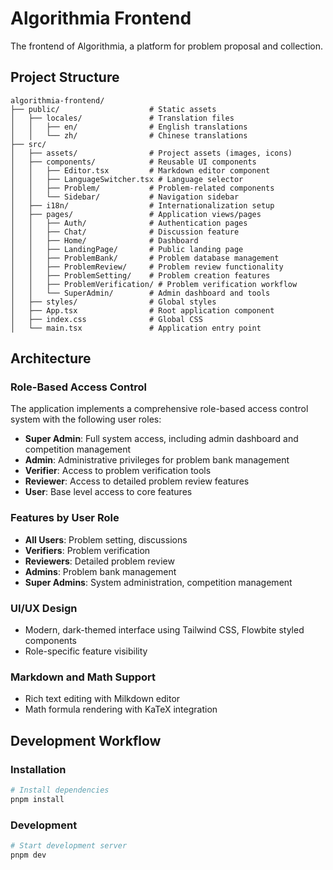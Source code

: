 # Algorithmia Frontend

The frontend of Algorithmia, a platform for problem proposal and collection.

## Project Structure

```
algorithmia-frontend/
├── public/                    # Static assets
│   ├── locales/               # Translation files
│   │   ├── en/                # English translations
│   │   └── zh/                # Chinese translations
├── src/
│   ├── assets/                # Project assets (images, icons)
│   ├── components/            # Reusable UI components
│   │   ├── Editor.tsx         # Markdown editor component
│   │   ├── LanguageSwitcher.tsx # Language selector
│   │   ├── Problem/           # Problem-related components
│   │   └── Sidebar/           # Navigation sidebar
│   ├── i18n/                  # Internationalization setup
│   ├── pages/                 # Application views/pages
│   │   ├── Auth/              # Authentication pages
│   │   ├── Chat/              # Discussion feature
│   │   ├── Home/              # Dashboard
│   │   ├── LandingPage/       # Public landing page
│   │   ├── ProblemBank/       # Problem database management
│   │   ├── ProblemReview/     # Problem review functionality
│   │   ├── ProblemSetting/    # Problem creation features
│   │   ├── ProblemVerification/ # Problem verification workflow
│   │   └── SuperAdmin/        # Admin dashboard and tools
│   ├── styles/                # Global styles
│   ├── App.tsx                # Root application component
│   ├── index.css              # Global CSS
│   └── main.tsx               # Application entry point
```

## Architecture

### Role-Based Access Control

The application implements a comprehensive role-based access control system with
the following user roles:

- **Super Admin**: Full system access, including admin dashboard and competition
  management
- **Admin**: Administrative privileges for problem bank management
- **Verifier**: Access to problem verification tools
- **Reviewer**: Access to detailed problem review features
- **User**: Base level access to core features

### Features by User Role

- **All Users**: Problem setting, discussions
- **Verifiers**: Problem verification
- **Reviewers**: Detailed problem review
- **Admins**: Problem bank management
- **Super Admins**: System administration, competition management

### UI/UX Design

- Modern, dark-themed interface using Tailwind CSS, Flowbite styled components
- Role-specific feature visibility

### Markdown and Math Support

- Rich text editing with Milkdown editor
- Math formula rendering with KaTeX integration

## Development Workflow

### Installation

```sh
# Install dependencies
pnpm install
```

### Development

```sh
# Start development server
pnpm dev
```
